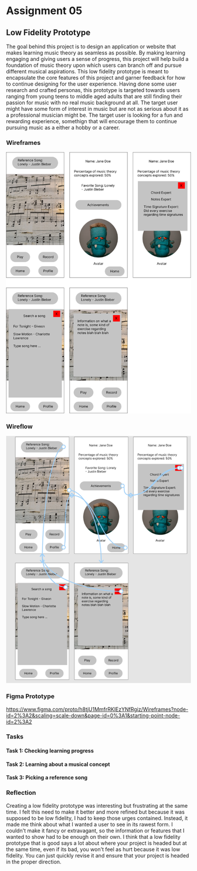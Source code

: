 # Assignment 05

## Low Fidelity Prototype

The goal behind this project is to design an application or website that makes learning music theory as seamless as possible. By making learning engaging and giving users a sense of progress, this project will help build a foundation of music theory upon which users can branch off and pursue different musical aspirations. This low fidelity prototype is meant to encapsulate the core features of this project and garner feedback for how to continue designing for the user experience. Having done some user research and crafted personas, this prototype is targeted towards users ranging from young teens to middle aged adults that are still finding their passion for music with no real music background at all. The target user might have some form of interest in music but are not as serious about it as a professional musician might be. The target user is looking for a fun and rewarding experience, somethign that will encourage them to continue pursuing music as a either a hobby or a career.

### Wireframes

![wireframes](/assignment05/assets/wireframes.png)

### Wireflow

![wireflow](/assignment05/assets/wireflow.png)

### Figma Prototype

https://www.figma.com/proto/h8tjU1MmfrRKlEzYNfRgiz/Wireframes?node-id=2%3A2&scaling=scale-down&page-id=0%3A1&starting-point-node-id=2%3A2

### Tasks

#### Task 1: Checking learning progress

#### Task 2: Learning about a musical concept

#### Task 3: Picking a reference song

### Reflection

Creating a low fidelity prototype was interesting but frustrating at the same time. I felt this need to make it better and more refined but because it was supposed to be low fidelity, I had to keep those urges contained. Instead, it made me think about what I wanted a user to see in its rawest form. I couldn't make it fancy or extravagant, so the information or features that I wanted to show had to be enough on their own. I think that a low fidelity prototype that is good says a lot about where your project is headed but at the same time, even if its bad, you won't feel as hurt because it was low fidelity. You can just quickly revise it and ensure that your project is headed in the proper direction. 
